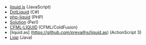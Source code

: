 * [liquid.js](https://github.com/darthapo/liquid.js) (JavaScript)
* [DotLiquid](http://dotliquidmarkup.org/) (C#)
* [php-liquid](https://github.com/harrydeluxe/php-liquid) (PHP)
* [Solution](http://search.cpan.org/~sanko/Solution/lib/Solution.pm) (Perl)
* [CFML-LIQUID](https://github.com/rip747/cfml-liquid) (CFML/ColdFusion)
* [liquid.as] (https://github.com/prevailhs/liquid.as) (ActionScript 3)
* [Liqp](https://github.com/bkiers/Liqp) (Java)